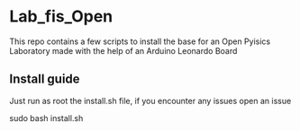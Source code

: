 # Lab_fis_Open
This repo contains a few scripts to install the base for an Open Pyisics Laboratory made with the help of an Arduino Leonardo Board


## Install guide
Just run as root the install.sh file, if you encounter any issues open an issue

sudo bash install.sh
